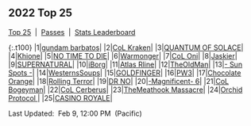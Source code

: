 
## 2022 Top 25

<p><a href="https://tankpit-analytics.github.io/t25-2022">Top 25</a>&nbsp;&nbsp;|&nbsp;&nbsp;<a href="https://tankpit-analytics.github.io/t25-2022-passes">Passes</a>&nbsp;&nbsp;|&nbsp;&nbsp;<a href="https://tankpit-analytics.github.io/stats-2022">Stats Leaderboard</a></p>

{:.t100}
|1|<a target="_blank" href="https://tankpit.com/tank_profile/?tank_id=84714"><span class="blue">gundam barbatos</span><span class="awards-container"><span class="awards-sprite a0-3"></span><span class="awards-sprite a1-2"></span><span class="awards-sprite a2-1"></span><span class="awards-sprite a3-1"></span></span></a>|
|2|<a target="_blank" href="https://tankpit.com/tank_profile/?tank_id=84665"><span class="red">CoL Kraken</span><span class="awards-container"><span class="awards-sprite a0-3"></span><span class="awards-sprite a2-1"></span><span class="awards-sprite a3-1"></span><span class="awards-sprite a5-2"></span><span class="awards-sprite a6-1"></span><span class="awards-sprite a8-1"></span></span></a>|
|3|<a target="_blank" href="https://tankpit.com/tank_profile/?tank_id=84681"><span class="purple">QUANTUM OF SOLACE</span><span class="awards-container"><span class="awards-sprite a0-3"></span><span class="awards-sprite a1-3"></span><span class="awards-sprite a2-1"></span><span class="awards-sprite a3-1"></span><span class="awards-sprite a5-3"></span><span class="awards-sprite a8-1"></span></span></a>|
|4|<a target="_blank" href="https://tankpit.com/tank_profile/?tank_id=84737"><span class="blue">Khione</span><span class="awards-container"><span class="awards-sprite a0-3"></span><span class="awards-sprite a4-3"></span><span class="awards-sprite a5-3"></span></span></a>|
|5|<a target="_blank" href="https://tankpit.com/tank_profile/?tank_id=84673"><span class="purple">NO TIME TO DIE</span><span class="awards-container"><span class="awards-sprite a0-3"></span><span class="awards-sprite a1-3"></span><span class="awards-sprite a5-2"></span></span></a>|
|6|<a target="_blank" href="https://tankpit.com/tank_profile/?tank_id=85041"><span class="orange">Warmonger</span><span class="awards-container"><span class="awards-sprite a0-3"></span><span class="awards-sprite a5-1"></span><span class="awards-sprite a8-1"></span></span></a>|
|7|<a target="_blank" href="https://tankpit.com/tank_profile/?tank_id=84669"><span class="red">CoL Oni</span><span class="awards-container"><span class="awards-sprite a0-3"></span><span class="awards-sprite a2-1"></span><span class="awards-sprite a5-1"></span><span class="awards-sprite a7-1"></span><span class="awards-sprite a8-1"></span></span></a>|
|8|<a target="_blank" href="https://tankpit.com/tank_profile/?tank_id=84677"><span class="purple">Jaskier</span><span class="awards-container"><span class="awards-sprite a0-3"></span><span class="awards-sprite a1-3"></span></span></a>|
|9|<a target="_blank" href="https://tankpit.com/tank_profile/?tank_id=84769"><span class="purple">SUPERNATURAL</span><span class="awards-container"><span class="awards-sprite a0-3"></span><span class="awards-sprite a1-3"></span><span class="awards-sprite a5-2"></span></span></a>|
|10|<a target="_blank" href="https://tankpit.com/tank_profile/?tank_id=85431"><span class="orange">iBorg</span><span class="awards-container"><span class="awards-sprite a0-3"></span><span class="awards-sprite a1-3"></span><span class="awards-sprite a2-2"></span></span></a>|
|11|<a target="_blank" href="https://tankpit.com/tank_profile/?tank_id=85011"><span class="purple">Atlas Rline</span><span class="awards-container"><span class="awards-sprite a0-3"></span><span class="awards-sprite a1-1"></span></span></a>|
|12|<a target="_blank" href="https://tankpit.com/tank_profile/?tank_id=84703"><span class="red">TheOldMan</span><span class="awards-container"><span class="awards-sprite a0-2"></span><span class="awards-sprite a1-3"></span></span></a>|
|13|<a target="_blank" href="https://tankpit.com/tank_profile/?tank_id=84872"><span class="blue">- Sun Spots -</span><span class="awards-container"><span class="awards-sprite a0-2"></span><span class="awards-sprite a1-3"></span></span></a>|
|14|<a target="_blank" href="https://tankpit.com/tank_profile/?tank_id=84765"><span class="orange">WesternsSoups</span><span class="awards-container"><span class="awards-sprite a0-2"></span><span class="awards-sprite a1-3"></span><span class="awards-sprite a2-2"></span><span class="awards-sprite a3-1"></span></span></a>|
|15|<a target="_blank" href="https://tankpit.com/tank_profile/?tank_id=84670"><span class="purple">GOLDFINGER</span><span class="awards-container"><span class="awards-sprite a0-3"></span><span class="awards-sprite a1-2"></span></span></a>|
|16|<a target="_blank" href="https://tankpit.com/tank_profile/?tank_id=84721"><span class="orange">PW3</span><span class="awards-container"><span class="awards-sprite a0-3"></span></span></a>|
|17|<a target="_blank" href="https://tankpit.com/tank_profile/?tank_id=84822"><span class="orange">Chocolate Orange</span><span class="awards-container"><span class="awards-sprite a0-2"></span><span class="awards-sprite a1-3"></span></span></a>|
|18|<a target="_blank" href="https://tankpit.com/tank_profile/?tank_id=84957"><span class="red">Rolling Terror</span><span class="awards-container"><span class="awards-sprite a0-2"></span><span class="awards-sprite a1-2"></span></span></a>|
|19|<a target="_blank" href="https://tankpit.com/tank_profile/?tank_id=84654"><span class="purple">DR NO</span><span class="awards-container"><span class="awards-sprite a0-3"></span><span class="awards-sprite a1-2"></span><span class="awards-sprite a5-1"></span></span></a>|
|20|<a target="_blank" href="https://tankpit.com/tank_profile/?tank_id=84744"><span class="orange">-Magnificent- 6</span><span class="awards-container"><span class="awards-sprite a0-3"></span><span class="awards-sprite a5-2"></span><span class="awards-sprite a7-1"></span></span></a>|
|21|<a target="_blank" href="https://tankpit.com/tank_profile/?tank_id=84689"><span class="red">CoL Bogeyman</span><span class="awards-container"><span class="awards-sprite a0-2"></span><span class="awards-sprite a1-3"></span></span></a>|
|22|<a target="_blank" href="https://tankpit.com/tank_profile/?tank_id=84705"><span class="red">CoL Cerberus</span><span class="awards-container"><span class="awards-sprite a0-3"></span><span class="awards-sprite a5-2"></span><span class="awards-sprite a7-1"></span></span></a>|
|23|<a target="_blank" href="https://tankpit.com/tank_profile/?tank_id=85202"><span class="purple">TheMeathook Massacre</span><span class="awards-container"><span class="awards-sprite a0-3"></span><span class="awards-sprite a1-3"></span><span class="awards-sprite a2-1"></span></span></a>|
|24|<a target="_blank" href="https://tankpit.com/tank_profile/?tank_id=84779"><span class="blue">Orchid Protocol </span><span class="awards-container"><span class="awards-sprite a0-3"></span><span class="awards-sprite a1-3"></span></span></a>|
|25|<a target="_blank" href="https://tankpit.com/tank_profile/?tank_id=84682"><span class="purple">CASINO ROYALE</span><span class="awards-container"><span class="awards-sprite a0-3"></span><span class="awards-sprite a1-3"></span><span class="awards-sprite a5-3"></span></span></a>|


<p class="last_updated"><span class="last_updated">Last Updated:&nbsp;&nbsp;Feb 9, 12:00 PM&nbsp;&nbsp;(Pacific)</span></p>


